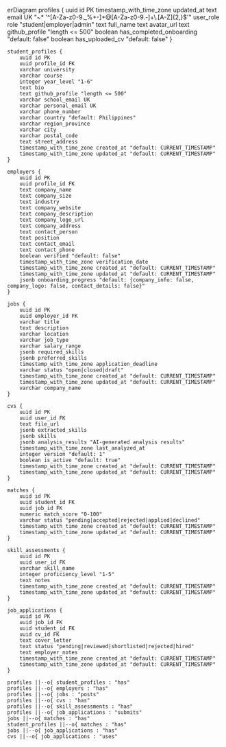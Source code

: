 erDiagram
    profiles {
        uuid id PK
        timestamp_with_time_zone updated_at
        text email UK "~* '^[A-Za-z0-9._%+-]+@[A-Za-z0-9.-]+\\.[A-Z]{2,}$'"
        user_role role "student|employer|admin"
        text full_name
        text avatar_url
        text github_profile "length <= 500"
        boolean has_completed_onboarding "default: false"
        boolean has_uploaded_cv "default: false"
    }

    student_profiles {
        uuid id PK
        uuid profile_id FK
        varchar university
        varchar course
        integer year_level "1-6"
        text bio
        text github_profile "length <= 500"
        varchar school_email UK
        varchar personal_email UK
        varchar phone_number
        varchar country "default: Philippines"
        varchar region_province
        varchar city
        varchar postal_code
        text street_address
        timestamp_with_time_zone created_at "default: CURRENT_TIMESTAMP"
        timestamp_with_time_zone updated_at "default: CURRENT_TIMESTAMP"
    }

    employers {
        uuid id PK
        uuid profile_id FK
        text company_name
        text company_size
        text industry
        text company_website
        text company_description
        text company_logo_url
        text company_address
        text contact_person
        text position
        text contact_email
        text contact_phone
        boolean verified "default: false"
        timestamp_with_time_zone verification_date
        timestamp_with_time_zone created_at "default: CURRENT_TIMESTAMP"
        timestamp_with_time_zone updated_at "default: CURRENT_TIMESTAMP"
        jsonb onboarding_progress "default: {company_info: false, company_logo: false, contact_details: false}"
    }

    jobs {
        uuid id PK
        uuid employer_id FK
        varchar title
        text description
        varchar location
        varchar job_type
        varchar salary_range
        jsonb required_skills
        jsonb preferred_skills
        timestamp_with_time_zone application_deadline
        varchar status "open|closed|draft"
        timestamp_with_time_zone created_at "default: CURRENT_TIMESTAMP"
        timestamp_with_time_zone updated_at "default: CURRENT_TIMESTAMP"
        varchar company_name
    }

    cvs {
        uuid id PK
        uuid user_id FK
        text file_url
        jsonb extracted_skills
        jsonb skills
        jsonb analysis_results "AI-generated analysis results"
        timestamp_with_time_zone last_analyzed_at
        integer version "default: 1"
        boolean is_active "default: true"
        timestamp_with_time_zone created_at "default: CURRENT_TIMESTAMP"
        timestamp_with_time_zone updated_at "default: CURRENT_TIMESTAMP"
    }

    matches {
        uuid id PK
        uuid student_id FK
        uuid job_id FK
        numeric match_score "0-100"
        varchar status "pending|accepted|rejected|applied|declined"
        timestamp_with_time_zone created_at "default: CURRENT_TIMESTAMP"
        timestamp_with_time_zone updated_at "default: CURRENT_TIMESTAMP"
    }

    skill_assessments {
        uuid id PK
        uuid user_id FK
        varchar skill_name
        integer proficiency_level "1-5"
        text notes
        timestamp_with_time_zone created_at "default: CURRENT_TIMESTAMP"
        timestamp_with_time_zone updated_at "default: CURRENT_TIMESTAMP"
    }

    job_applications {
        uuid id PK
        uuid job_id FK
        uuid student_id FK
        uuid cv_id FK
        text cover_letter
        text status "pending|reviewed|shortlisted|rejected|hired"
        text employer_notes
        timestamp_with_time_zone created_at "default: CURRENT_TIMESTAMP"
        timestamp_with_time_zone updated_at "default: CURRENT_TIMESTAMP"
    }

    profiles ||--o{ student_profiles : "has"
    profiles ||--o{ employers : "has"
    profiles ||--o{ jobs : "posts"
    profiles ||--o{ cvs : "has"
    profiles ||--o{ skill_assessments : "has"
    profiles ||--o{ job_applications : "submits"
    jobs ||--o{ matches : "has"
    student_profiles ||--o{ matches : "has"
    jobs ||--o{ job_applications : "has"
    cvs ||--o{ job_applications : "uses"
